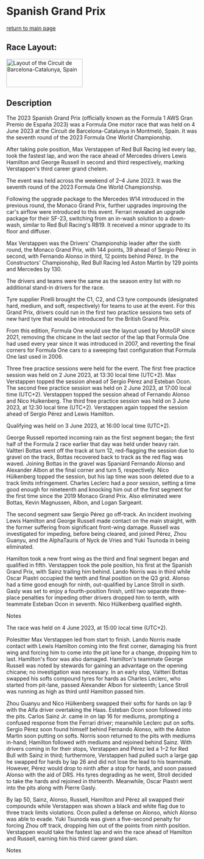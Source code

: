 # Spanish Grand Prix

[return to main page](./index.md)

## Race Layout: 

 <img alt="Layout of the Circuit de Barcelona-Catalunya, Spain" class="mw-file-element" data-file-height="518" data-file-width="1409" decoding="async" height="74" src="//upload.wikimedia.org/wikipedia/commons/thumb/8/87/Circuit_de_Catalunya_moto_2021.svg/200px-Circuit_de_Catalunya_moto_2021.svg.png" srcset="//upload.wikimedia.org/wikipedia/commons/thumb/8/87/Circuit_de_Catalunya_moto_2021.svg/300px-Circuit_de_Catalunya_moto_2021.svg.png 1.5x, //upload.wikimedia.org/wikipedia/commons/thumb/8/87/Circuit_de_Catalunya_moto_2021.svg/400px-Circuit_de_Catalunya_moto_2021.svg.png 2x" width="200"/>

## Description

 

The 2023 Spanish Grand Prix (officially known as the Formula 1 AWS Gran Premio de España 2023) was a Formula One motor race that was held on 4 June 2023 at the Circuit de Barcelona-Catalunya in Montmeló, Spain. It was the seventh round of the 2023 Formula One World Championship. 

After taking pole position, Max Verstappen of Red Bull Racing led every lap, took the fastest lap, and won the race ahead of Mercedes drivers Lewis Hamilton and George Russell in second and third respectively, marking Verstappen's third career grand chelem. 

The event was held across the weekend of 2–4 June 2023. It was the seventh round of the 2023 Formula One World Championship. 

Following the upgrade package to the Mercedes W14 introduced in the previous round, the Monaco Grand Prix, further upgrades improving the car's airflow were introduced to this event. Ferrari revealed an upgrade package for their SF-23, switching from an in-wash solution to a down-wash, similar to Red Bull Racing's RB19. It received a minor upgrade to its floor and diffuser. 

Max Verstappen was the Drivers' Championship leader after the sixth round, the Monaco Grand Prix, with 144 points, 39 ahead of Sergio Pérez in second, with Fernando Alonso in third, 12 points behind Pérez. In the Constructors' Championship, Red Bull Racing led Aston Martin by 129 points and Mercedes by 130. 

The drivers and teams were the same as the season entry list with no additional stand-in drivers for the race. 

Tyre supplier Pirelli brought the C1, C2, and C3 tyre compounds (designated hard, medium, and soft, respectively) for teams to use at the event. For this Grand Prix, drivers could run in the first two practice sessions two sets of new hard tyre that would be introduced for the British Grand Prix. 

From this edition, Formula One would use the layout used by MotoGP since 2021, removing the chicane in the last sector of the lap that Formula One had used every year since it was introduced in 2007, and reverting the final corners for Formula One cars to a sweeping fast configuration that Formula One last used in 2006. 

Three free practice sessions were held for the event. The first free practice session was held on 2 June 2023, at 13:30 local time (UTC+2). Max Verstappen topped the session ahead of  Sergio Pérez and Esteban Ocon. The second free practice session was held on 2 June 2023, at 17:00 local time (UTC+2). Verstappen topped the session ahead of Fernando Alonso and Nico Hulkenberg. The third free practice session was held on 3 June 2023, at 12:30 local time (UTC+2). Verstappen again topped the session ahead of Sergio Pérez and Lewis Hamilton. 

Qualifying was held on 3 June 2023, at 16:00 local time (UTC+2). 

George Russell reported incoming rain as the first segment began; the first half of the Formula 2 race earlier that day was held under heavy rain. Valtteri Bottas went off the track at turn 12, red-flagging the session due to gravel on the track, Bottas recovered back to track as the red flag was waved. Joining Bottas in the gravel was Spaniard Fernando Alonso and Alexander Albon at the final corner and turn 5, respectively. Nico Hülkenberg topped the session, but his lap time was soon deleted due to a track limits infringement. Charles Leclerc had a poor session, setting a time good enough for nineteenth and knocking him out of the first segment for the first time since the 2019 Monaco Grand Prix. Also eliminated were Bottas, Kevin Magnussen, Albon, and Logan Sargeant. 

The second segment saw Sergio Pérez go off-track. An incident involving Lewis Hamilton and George Russell made contact on the main straight, with the former suffering from significant front-wing damage. Russell was investigated for impeding, before being cleared, and joined Pérez, Zhou Guanyu, and the AlphaTauris of Nyck de Vries and Yuki Tsunoda in being eliminated. 

Hamilton took a new front wing as the third and final segment began and qualified in fifth. Verstappen took the pole position, his first at the Spanish Grand Prix, with Sainz trailing him behind. Lando Norris was in third while Oscar Piastri occupied the tenth and final position on the Q3 grid. Alonso had a time good enough for ninth, out-qualified by Lance Stroll in sixth. Gasly was set to enjoy a fourth-position finish, until two separate three-place penalties for impeding other drivers dropped him to tenth, with teammate Esteban Ocon in seventh. Nico Hülkenberg qualified eighth. 

Notes 

The race was held on 4 June 2023, at 15:00 local time (UTC+2). 

Polesitter Max Verstappen led from start to finish. Lando Norris made contact with Lewis Hamilton coming into the first corner, damaging his front wing and forcing him to come into the pit lane for a change, dropping him to last. Hamilton's floor was also damaged. Hamilton's teammate George Russell was noted by stewards for gaining an advantage on the opening chicane; no investigation was necessary. In an early stop, Valtteri Bottas swapped his softs compound tyres for hards as Charles Leclerc, who started from pit-lane, passed Alexander Albon for sixteenth; Lance Stroll was running as high as third until Hamilton passed him. 

Zhou Guanyu and Nico Hülkenberg swapped their softs for hards on lap 9 with the Alfa driver overtaking the Haas. Esteban Ocon soon followed into the pits. Carlos Sainz Jr. came in on lap 16 for mediums, prompting a confused response from the Ferrari driver; meanwhile Leclerc put on softs. Sergio Pérez soon found himself behind Fernando Alonso, with the Aston Martin soon putting on softs. Norris soon returned to the pits with mediums in-hand; Hamilton followed with mediums and rejoined behind Sainz. With drivers coming in for their stops, Verstappen and Pérez led a 1–2 for Red Bull with Sainz in third; furthermore, Verstappen had pulled such a large gap he swapped for hards by lap 26 and did not lose the lead to his teammate. However, Pérez would drop to ninth after a stop for hards, and soon passed Alonso with the aid of DRS. His tyres degrading as he went, Stroll decided to take the hards and rejoined in thirteenth. Meanwhile, Oscar Piastri went into the pits along with Pierre Gasly. 

By lap 50, Sainz, Alonso, Russell, Hamilton and Pérez all swapped their compounds while Verstappen was shown a black and white flag due to three track limits violations. Ocon pulled a defense on Alonso, which Alonso was able to evade. Yuki Tsunoda was given a five-second penalty for forcing Zhou off track, dropping him out of the points from ninth position. Verstappen would take the fastest lap and win the race ahead of Hamilton and Russell, earning him his third career grand slam. 

Notes 

 

 

